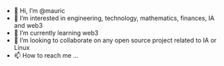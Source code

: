 - 👋 Hi, I’m @mauric
- 👀 I’m interested in engineering, technology, mathematics, finances, IA and web3
- 🌱 I’m currently learning web3
- 💞️ I’m looking to collaborate on any open source project related to IA or Linux
- 📫 How to reach me ...

<!---
mauric/mauric is a ✨ special ✨ repository because its `README.md` (this file) appears on your GitHub profile.
You can click the Preview link to take a look at your changes.
--->
